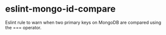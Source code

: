 # eslint-mongo-id-compare
Eslint rule to warn when two primary keys on MongoDB are compared using the === operator.
